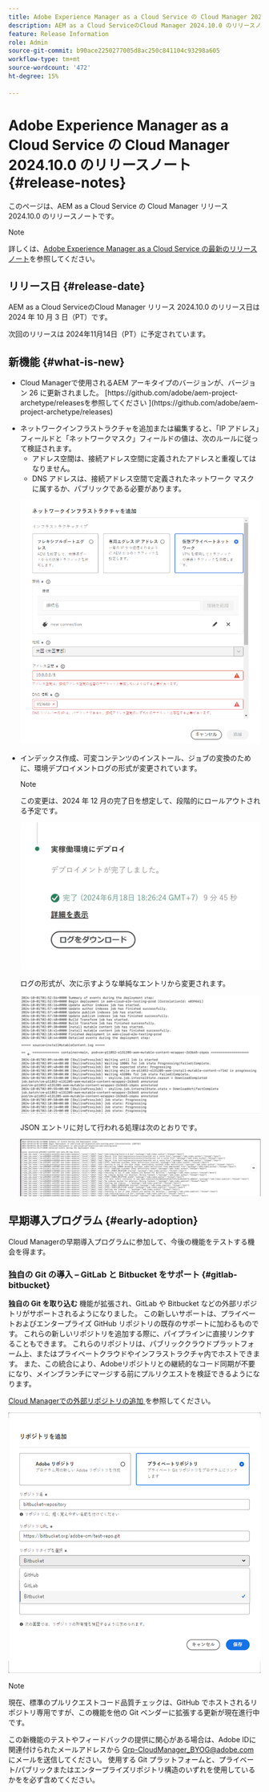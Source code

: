 ```yaml
---
title: Adobe Experience Manager as a Cloud Service の Cloud Manager 2024.10.0 のリリースノート
description: AEM as a Cloud ServiceのCloud Manager 2024.10.0 のリリースノートについて説明します。
feature: Release Information
role: Admin
source-git-commit: b90ace2250277005d8ac250c841104c93298a605
workflow-type: tm+mt
source-wordcount: '472'
ht-degree: 15%

---
```


# Adobe Experience Manager as a Cloud Service の Cloud Manager 2024.10.0 のリリースノート {#release-notes}

このページは、AEM as a Cloud Service の Cloud Manager リリース 2024.10.0 のリリースノートです。

>[!NOTE]
>
>詳しくは、[Adobe Experience Manager as a Cloud Service の最新のリリースノート](/help/release-notes/release-notes-cloud/release-notes-current.md)を参照してください。

## リリース日 {#release-date}

AEM as a Cloud ServiceのCloud Manager リリース 2024.10.0 のリリース日は 2024 年 10 月 3 日（PT）です。

次回のリリースは 2024年11月14日（PT）に予定されています。

## 新機能 {#what-is-new}

* <!-- BOTH CS & AMS --> Cloud Managerで使用されるAEM アーキタイプのバージョンが、バージョン 26 に更新されました。 [https://github.com/adobe/aem-project-archetype/releasesを参照してください ](https://github.com/adobe/aem-project-archetype/releases)

<!-- (CMGR-59817) -->

* <!-- CS ONLY --> ネットワークインフラストラクチャを追加または編集すると、「IP アドレス」フィールドと「ネットワークマスク」フィールドの値は、次のルールに従って検証されます。

   * アドレス空間は、接続アドレス空間に定義されたアドレスと重複してはなりません。
   * DNS アドレスは、接続アドレス空間で定義されたネットワーク マスクに属するか、パブリックである必要があります。

  ![ ネットワークインフラストラクチャを追加ダイアログボックス ](/help/implementing/cloud-manager/release-notes/assets/network-infrastructure-add.png)

* <!-- CS ONLY --> インデックス作成、可変コンテンツのインストール、ジョブの変換のために、環境デプロイメントログの形式が変更されています。

  >[!NOTE]
  >
  >この変更は、2024 年 12 月の完了日を想定して、段階的にロールアウトされる予定です。

  ![ 実稼動カードにデプロイ ](/help/implementing/cloud-manager/release-notes/assets/deploy-to-production-card.png)

  ログの形式が、次に示すような単純なエントリから変更されます。

  ![ 単純なエントリを示すログファイル ](/help/implementing/cloud-manager/release-notes/assets/log-file-simple-entry.png)

  JSON エントリに対して行われる処理は次のとおりです。

  ![JSON エントリを示すログファイル ](/help/implementing/cloud-manager/release-notes/assets/log-file-json-entry.png)


## 早期導入プログラム {#early-adoption}

Cloud Managerの早期導入プログラムに参加して、今後の機能をテストする機会を得ます。

### 独自の Git の導入 – GitLab と Bitbucket をサポート {#gitlab-bitbucket}

<!-- BOTH CS & AMS -->

**独自の Git を取り込む** 機能が拡張され、GitLab や Bitbucket などの外部リポジトリがサポートされるようになりました。 この新しいサポートは、プライベートおよびエンタープライズ GitHub リポジトリの既存のサポートに加わるものです。 これらの新しいリポジトリを追加する際に、パイプラインに直接リンクすることもできます。 これらのリポジトリは、パブリッククラウドプラットフォーム上、またはプライベートクラウドやインフラストラクチャ内でホストできます。 また、この統合により、Adobeリポジトリとの継続的なコード同期が不要になり、メインブランチにマージする前にプルリクエストを検証できるようになります。

[Cloud Managerでの外部リポジトリの追加 ](/help/implementing/cloud-manager/managing-code/external-repositories.md) を参照してください。

![ リポジトリを追加ダイアログボックス ](/help/implementing/cloud-manager/release-notes/assets/repositories-add-release-notes.png)

>[!NOTE]
>
>現在、標準のプルリクエストコード品質チェックは、GitHub でホストされるリポジトリ専用ですが、この機能を他の Git ベンダーに拡張する更新が現在進行中です。

この新機能のテストやフィードバックの提供に関心がある場合は、Adobe IDに関連付けられたメールアドレスから [Grp-CloudManager_BYOG@adobe.com](mailto:Grp-CloudManager_BYOG@adobe.com) にメールを送信してください。 使用する Git プラットフォームと、プライベート/パブリックまたはエンタープライズリポジトリ構造のいずれを使用しているかをを必ず含めてください。


<!-- ## Bug fixes




## Known Issues {#known-issues} -->
